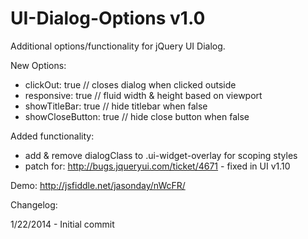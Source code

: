 UI-Dialog-Options v1.0
=================

Additional options/functionality for jQuery UI Dialog.

New Options:
*	clickOut: true		    // closes dialog when clicked outside
*	responsive: true	    // fluid width & height based on viewport
*	showTitleBar: true	  // hide titlebar when false
*	showCloseButton: true	// hide close button when false

Added functionality:
*	add & remove dialogClass to .ui-widget-overlay for scoping styles
*	patch for: http://bugs.jqueryui.com/ticket/4671 - fixed in UI v1.10


Demo:
http://jsfiddle.net/jasonday/nWcFR/


Changelog:

1/22/2014 - Initial commit
